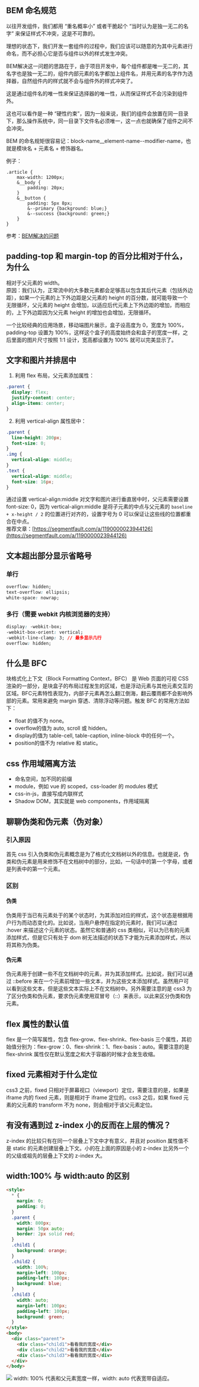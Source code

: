 ## BEM 命名规范
以往开发组件，我们都用 “重名概率小” 或者干脆起个 “当时认为是独一无二的名字” 来保证样式不冲突，这是不可靠的。

理想的状态下，我们开发一套组件的过程中，我们应该可以随意的为其中元素进行命名，而不必担心它是否与组件以外的样式发生冲突。

BEM解决这一问题的思路在于，由于项目开发中，每个组件都是唯一无二的，其名字也是独一无二的，组件内部元素的名字都加上组件名，并用元素的名字作为选择器，自然组件内的样式就不会与组件外的样式冲突了。

这是通过组件名的唯一性来保证选择器的唯一性，从而保证样式不会污染到组件外。

这也可以看作是一种 “硬性约束”，因为一般来说，我们的组件会放置在同一目录下，那么操作系统中，同一目录下文件名必须唯一，这一点也就确保了组件之间不会冲突。

BEM 的命名规矩很容易记：block-name__element-name--modifier-name，也就是模块名 + 元素名 + 修饰器名。

例子：
```less
.article {
    max-width: 1200px;
    &__body {
        padding: 20px;
    }
    &__button {
        padding: 5px 8px;
        &--primary {background: blue;}
        &--success {background: green;}
    }
}
```
参考：[BEM解决的问题](https://bemcss.com/)



## padding-top 和 margin-top 的百分比相对于什么，为什么
相对于父元素的 width。  
原因：我们认为，正常流中的大多数元素都会足够高以包含其后代元素（包括外边距），如果一个元素的上下外边距是父元素的 height 的百分数，就可能导致一个无限循环，父元素的 height 会增加，以适应后代元素上下外边距的增加，而相应的，上下外边距因为父元素 height 的增加也会增加，无限循环。  

一个比较经典的应用场景，移动端图片展示，盒子设高度为 0，宽度为 100%，padding-top 设置为 100%，这样这个盒子的高度始终会和盒子的宽度一样，之后里面的图片尺寸按照 1:1 设计，宽高都设置为 100% 就可以完美显示了。



## 文字和图片并排居中
1. 利用 flex 布局，父元素添加属性：  
```css
.parent {
  display: flex;
  justify-content: center;
  align-items: center;
}
```
2. 利用 vertical-align 属性居中：
```css
.parent {
  line-height: 200px;
  font-size: 0;
}
.img {
  vertical-align: middle;
}
.text {
  vertical-align: middle;
  font-size: 16px;
}
```
通过设置 vertical-align:middle 对文字和图片进行垂直居中时，父元素需要设置 font-size: 0，因为 vertical-align:middle 是将子元素的中点与父元素的 `baseline + x-height / 2` 的位置进行对齐的，设置字号为 0 可以保证让这些线的位置都重合在中点。  
推荐文章：[https://segmentfault.com/a/1190000023944126](https://segmentfault.com/a/1190000023944126)



## 文本超出部分显示省略号
### 单行
```css
overflow: hidden;
text-overflow: ellipsis;
white-space: nowrap;
```
### 多行（需要 webkit 内核浏览器的支持）
```css
display: -webkit-box;
-webkit-box-orient: vertical;
-webkit-line-clamp: 3; // 最多显示几行
overflow: hidden;
```



## 什么是 BFC
块格式化上下文（Block Formatting Context，BFC） 是 Web 页面的可视 CSS 渲染的一部分，是块盒子的布局过程发生的区域，也是浮动元素与其他元素交互的区域。BFC元素特性表现为，内部子元素再怎么翻江倒海，翻云覆雨都不会影响外部的元素。常用来避免 margin 穿透、清除浮动等问题。触发 BFC 的常用方法如下：
+ float 的值不为 none。
+ overflow的值为 auto, scroll 或 hidden。
+ display的值为 table-cell, table-caption, inline-block 中的任何一个。
+ position的值不为 relative 和 static。



## css 作用域隔离方法
+ 命名空间，加不同的前缀
+ module，例如 vue 的 scoped，css-loader 的 modules 模式
+ css-in-js，直接写成内联样式
+ Shadow DOM，其实就是 web components，作用域隔离



## 聊聊伪类和伪元素（伪对象）
### 引入原因
首先 css 引入伪类和伪元素概念是为了格式化文档树以外的信息。也就是说，伪类和伪元素是用来修饰不在文档树中的部分，比如，一句话中的第一个字母，或者是列表中的第一个元素。
### 区别
#### 伪类
伪类用于当已有元素处于的某个状态时，为其添加对应的样式，这个状态是根据用户行为而动态变化的。比如说，当用户悬停在指定的元素时，我们可以通过 :hover 来描述这个元素的状态。虽然它和普通的 css 类相似，可以为已有的元素添加样式，但是它只有处于 dom 树无法描述的状态下才能为元素添加样式，所以将其称为伪类。
#### 伪元素
伪元素用于创建一些不在文档树中的元素，并为其添加样式。比如说，我们可以通过 ::before 来在一个元素前增加一些文本，并为这些文本添加样式。虽然用户可以看到这些文本，但是这些文本实际上不在文档树中。另外需要注意的是 css3 为了区分伪类和伪元素，要求伪元素使用双冒号（::）来表示，以此来区分伪类和伪元素。



## flex 属性的默认值
flex 是一个简写属性，包含 flex-grow、flex-shrink、flex-basis 三个属性，其初始值分别为：flex-grow：0、flex-shrink：1、flex-basis：auto。需要注意的是 flex-shrink 属性仅在默认宽度之和大于容器的时候才会发生收缩。



## fixed 元素相对于什么定位
css3 之前，fixed 只相对于屏幕视口（viewport）定位，需要注意的是，如果是 iframe 内的 fixed 元素，则是相对于 iframe 定位的。css3 之后，如果 fixed 元素的父元素的 transform 不为 none，则会相对于该父元素定位。



## 有没有遇到过 z-index 小的反而在上层的情况？
z-index 的比较只有在同一个层叠上下文中才有意义，并且对 position 属性值不是 static 的元素创建层叠上下文。小的在上面的原因是小的 z-index 比另外一个的父级或祖先的层叠上下文的 z-index 大。



## width:100% 与 width:auto 的区别
```html
<style>
  * {
    margin: 0;
    padding: 0;
  }
  .parent {
    width: 800px;
    margin: 50px auto;
    border: 2px solid red;
  }
  .child1 {
    background: orange;
  }
  .child2 {
    width: 100%;
    margin-left: 100px;
    padding-left: 100px;
    background: blue;
  }
  .child3 {
    width: auto;
    margin-left: 100px;
    padding-left: 100px;
    background: green;
  }
</style>
<body>
  <div class="parent">
    <div class="child1">看看我的宽度</div>
    <div class="child2">看看我的宽度</div>
    <div class="child3">看看我的宽度</div>
  </div>
</body>
```
![](./images/css_1.png)
width: 100% 代表和父元素宽度一样，width: auto 代表宽带自适应。